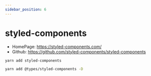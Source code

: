 ```yaml
---
sidebar_position: 6
---
```


# styled-components

- HomePage: https://styled-components.com/
- Github: https://github.com/styled-components/styled-components

```sh
yarn add styled-components
```

```sh
yarn add @types/styled-components -D
```
